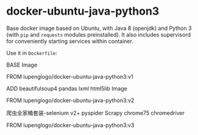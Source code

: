 # docker-ubuntu-java-python3
Base docker image based on Ubuntu, with Java 8 (openjdk) and Python 3 (with `pip` and `requests` modules preinstalled). It also includes supervisord for conveniently starting services within container.

Use it in `Dockerfile`:

BASE Image

FROM lupenglogo/docker-ubuntu-java-python3:v1

ADD beautifulsoup4 pandas lxml html5lib Image

FROM lupenglogo/docker-ubuntu-java-python3:v2

爬虫全家桶套装-selenium v2+ pyspider Scrapy chrome75 chromedriver

FROM lupenglogo/docker-ubuntu-java-python3:v3
